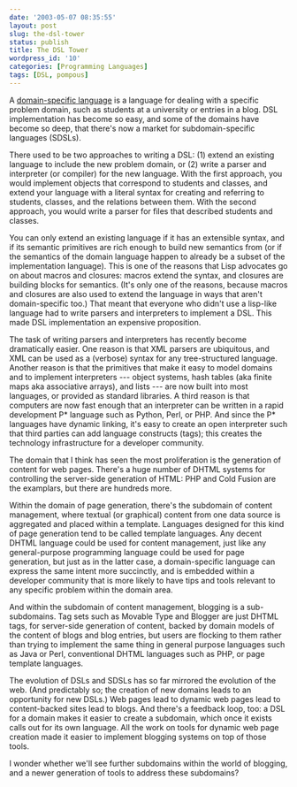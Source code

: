 ```yaml
---
date: '2003-05-07 08:35:55'
layout: post
slug: the-dsl-tower
status: publish
title: The DSL Tower
wordpress_id: '10'
categories: [Programming Languages]
tags: [DSL, pompous]
---
```


A [domain-specific language](http://www.google.com/search?q=domain+specific+language) is a language for dealing with a specific problem domain, such as students at a university or entries in a blog.  DSL implementation has become so easy, and some of the domains have become so deep, that there's now a market for subdomain-specific languages (SDSLs).

There used to be two approaches to writing a DSL: (1) extend an existing language to include the new problem domain, or (2) write a parser and interpreter (or compiler) for the new language. With the first approach, you would implement objects that correspond to students and classes, and extend your language with a literal syntax for creating and referring to students, classes, and the relations between them.  With the second approach, you would write a parser for files that described students and classes.

You can only extend an existing language if it has an extensible syntax, and if its semantic primitives are rich enough to build new semantics from (or if the semantics of the domain language happen to already be a subset of the implementation language).  This is one of the reasons that Lisp advocates go on about macros and closures: macros extend the syntax, and closures are building blocks for semantics.  (It's only one of the reasons, because macros and closures are also used to extend the language in ways that aren't domain-specific too.)  That meant that everyone who didn't use a lisp-like language had to write parsers and interpreters to implement a DSL.  This made DSL implementation an expensive proposition.

The task of writing parsers and interpreters has recently become dramatically easier.  One reason is that XML parsers are ubiquitous, and XML can be used as a (verbose) syntax for any tree-structured language.  Another reason is that the primitives that make it easy to model domains and to implement interpreters --- object systems, hash tables (aka finite maps aka associative arrays), and lists --- are now built into most languages, or provided as standard libraries.  A third reason is that computers are now fast enough that an interpreter can be written in a rapid development P* language such as Python, Perl, or PHP.  And since the P* languages have dynamic linking, it's easy to create an open interpreter such that third parties can add language constructs (tags); this creates the technology infrastructure for a developer community.

The domain that I think has seen the most proliferation is the generation of content for web pages.  There's a huge number of DHTML systems for controlling the server-side generation of HTML: PHP and Cold Fusion are the examplars, but there are hundreds more.

Within the domain of page generation, there's the subdomain of content management, where textual (or graphical) content from one data source is aggregated and placed within a template.  Languages designed for this kind of page generation tend to be called template languages. Any decent DHTML language could be used for content management, just like any general-purpose programming language could be used for page generation, but just as in the latter case, a domain-specific language can express the same intent more succinctly, and is embedded within a developer community that is more likely to have tips and tools relevant to any specific problem within the domain area.

And within the subdomain of content management, blogging is a sub-subdomains.  Tag sets such as Movable Type and Blogger are just DHTML tags, for server-side generation of content, backed by domain models of the content of blogs and blog entries, but users are flocking to them rather than trying to implement the same thing in general purpose languages such as Java or Perl, conventional DHTML languages such as PHP, or page template languages.

The evolution of DSLs and SDSLs has so far mirrored the evolution of the web.  (And predictably so; the creation of new domains leads to an opportunity for new DSLs.)  Web pages lead to dynamic web pages lead to content-backed sites lead to blogs.  And there's a feedback loop, too: a DSL for a domain makes it easier to create a subdomain, which once it exists calls out for its own language.  All the work on tools for dynamic web page creation made it easier to implement blogging systems on top of those tools.

I wonder whether we'll see further subdomains within the world of blogging, and a newer generation of tools to address these subdomains?
